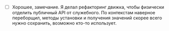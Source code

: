 - [ ] Хорошее, замечание. Я делал рефакторинг движка, чтобы физически отделить публичный API от служебного. По контекстам наверное переборщил, методы установки и получения значений скорее всего нужно сохранить, возможно кто-то использует.